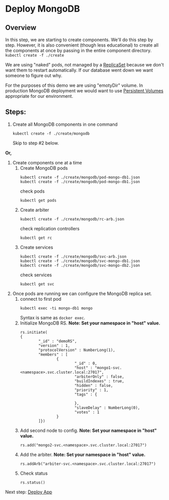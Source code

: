 # Deploy MongoDB

Overview
----

In this step, we are starting to create components.  We'll do this step by step. However, it is also convenient (though less educational) to create all the components at once by passing in the entire component directory.
 ```kubectl create -f ./create```
 
 We are using "naked" pods, not managed by a [ReplicaSet](https://kubernetes.io/docs/concepts/workloads/controllers/replicaset/) because we don't want them to restart automatically.  If our database went down we want someone to figure out why.
 
 For the purposes of this demo we are using "emotyDir" volume. In production MongoDB deployment we would want to use [Persistent Volumes](https://kubernetes.io/docs/concepts/storage/persistent-volumes/#types-of-persistent-volumes) appropriate for our environment.
 
 Steps:
 ---
 1. Create all MongoDB components in one command
    ```
    kubectl create -f ./create/mongodb
    ```
    Skip to step #2 below.
    
**Or,**    
    
 1. Create components one at a time
    1. Create MongoDB pods
        ```
        kubectl create -f ./create/mongodb/pod-mongo-db1.json
        kubectl create -f ./create/mongodb/pod-mongo-db1.json
        ```
        check pods
        ```
        kubectl get pods
        ```
     1. Create arbiter 
        ```
        kubectl create -f ./create/mongodb/rc-arb.json
        ```
        check replication controllers
        ```
        kubectl get rc
        ```
     1. Create services
        ```
        kubectl create -f ./create/mongodb/svc-arb.json
        kubectl create -f ./create/mongodb/svc-mongo-db1.json
        kubectl create -f ./create/mongodb/svc-mongo-db2.json
        ```
        check services
        ```
        kubectl get svc
        ```
 1. Once pods are running we can configure the MongoDB replica set.
    1. connect to first pod
        ```
        kubectl exec -ti mongo-db1 mongo
        ```
        Syntax is same as ``docker exec``.
    1. Initialize MongoDB RS.  **Note: Set your namespace in "host" value.**
        ```
        rs.initiate(
        {
                "_id" : "demoRS",
                "version" : 1,
                "protocolVersion" : NumberLong(1),
                "members" : [
                        {
                                "_id" : 0,
                                "host" : "mongo1-svc.<namespace>.svc.cluster.local:27017",
                                "arbiterOnly" : false,
                                "buildIndexes" : true,
                                "hidden" : false,
                                "priority" : 1,
                                "tags" : {
        
                                },
                                "slaveDelay" : NumberLong(0),
                                "votes" : 1
                        }
                ]})
        ```
    1. Add second node to config. **Note: Set your namespace in "host" value.**
        ```
        rs.add("mongo2-svc.<namespace>.svc.cluster.local:27017")		
        ```
    1. Add the arbiter. **Note: Set your namespace in "host" value.**
        ```
        rs.addArb("arbiter-svc.<namespace>.svc.cluster.local:27017")
        ```
    1. Check status
        ```
        rs.status()
        ```

Next step: [Deploy App](07-deploy-app.md)